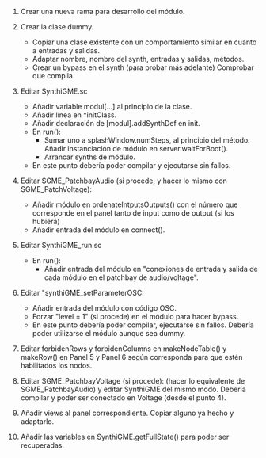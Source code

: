 1. Crear una nueva rama para desarrollo del módulo.

1. Crear la clase dummy. 
	- Copiar una clase existente con un comportamiento similar en cuanto a entradas y salidas. 
	- Adaptar nombre, nombre del synth, entradas y salidas, métodos.
	- Crear un bypass en el synth (para probar más adelante)
	Comprobar que compila.

2. Editar SynthiGME.sc
	- Añadir variable modul[...] al principio de la clase.
	- Añadir línea en *initClass.
	- Añadir declaración de [modul].addSynthDef en init.
	- En run():
		- Sumar uno a splashWindow.numSteps, al principio del método.
		Añadir instanciación de módulo en server.waitForBoot().
		- Arrancar synths de módulo.
	- En este punto debería poder compilar y ejecutarse sin fallos.
	
3. Editar SGME_PatchbayAudio (si procede, y hacer lo mismo con SGME_PatchVoltage):
	- Añadir módulo en ordenateIntputsOutputs() con el número que corresponde en el panel tanto de input como de output (si los hubiera)
	- Añadir entrada del módulo en connect().

4. Editar SynthiGME_run.sc
	- En run():
		- Añadir entrada del módulo en "conexiones de entrada y salida de cada módulo en el patchbay de audio/voltage".

5. Editar "synthiGME_setParameterOSC:
	- Añadir entrada del módulo con código OSC.
	- Forzar "level = 1" (si procede) en el módulo para hacer bypass.
	- En este punto debería poder compilar, ejecutarse sin fallos. Debería poder utilizarse el módulo aunque sea dummy.
	
6. Editar forbidenRows y forbidenColumns en makeNodeTable() y makeRow() en Panel 5 y Panel 6 según corresponda para que estén habilitados los nodos.
	
7. Editar SGME_PatchbayVoltage (si procede): (hacer lo equivalente de SGME_PatchbayAudio) y editar SynthiGME del mismo modo. Debería compilar y poder ser conectado en Voltage (desde el punto 4).

8. Añadir views al panel correspondiente. Copiar alguno ya hecho y adaptarlo.

9. Añadir las variables en SynthiGME.getFullState() para poder ser recuperadas.
	

